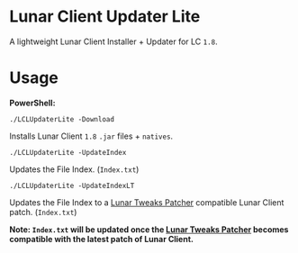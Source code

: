 # Lunar Client Updater Lite
A lightweight Lunar Client Installer + Updater for LC `1.8`.

# Usage

<b>PowerShell:</b>
```
./LCLUpdaterLite -Download
```
Installs Lunar Client `1.8` `.jar` files + `natives`.  

```
./LCLUpdaterLite -UpdateIndex
```
Updates the File Index. (`Index.txt`)

```
./LCLUpdaterLite -UpdateIndexLT
```
Updates the File Index to a [Lunar Tweaks Patcher](https://github.com/RichardDorian/Lunar-Tweaks) compatible Lunar Client patch. (`Index.txt`)

<b>Note: `Index.txt` will be updated once the [Lunar Tweaks Patcher](https://github.com/RichardDorian/Lunar-Tweaks) becomes compatible with the latest patch of Lunar Client.</b>
